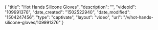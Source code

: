 {
    "title": "Hot Hands Silicone Gloves",
    "description": "",
    "videoid": "109991376",
    "date_created": "1502522940",
    "date_modified": "1504247456",
    "type": "captivate",
    "layout": "video",
    "url": "\/v\/hot-hands-silicone-gloves\/109991376"
}